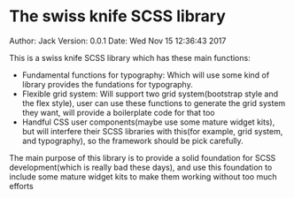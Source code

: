# The swiss knife SCSS library

Author: Jack
Version: 0.0.1
Date: Wed Nov 15 12:36:43 2017

This is a swiss knife SCSS library which has these main functions:

* Fundamental functions for typography: Which will use some kind of library provides the fundations for typography.
* Flexible grid system: Will support two grid system(bootstrap style and the flex style), user can use these functions to generate the grid system they want, will provide a boilerplate code for that too
* Handful CSS user components(maybe use some mature widget kits), but will interfere their SCSS libraries with this(for example, grid system, and typography), so the framework should be pick carefully.

The main purpose of this library is to provide a solid foundation for SCSS development(which is really bad these days), and use this foundation to include some mature widget kits to make them working without too much efforts
